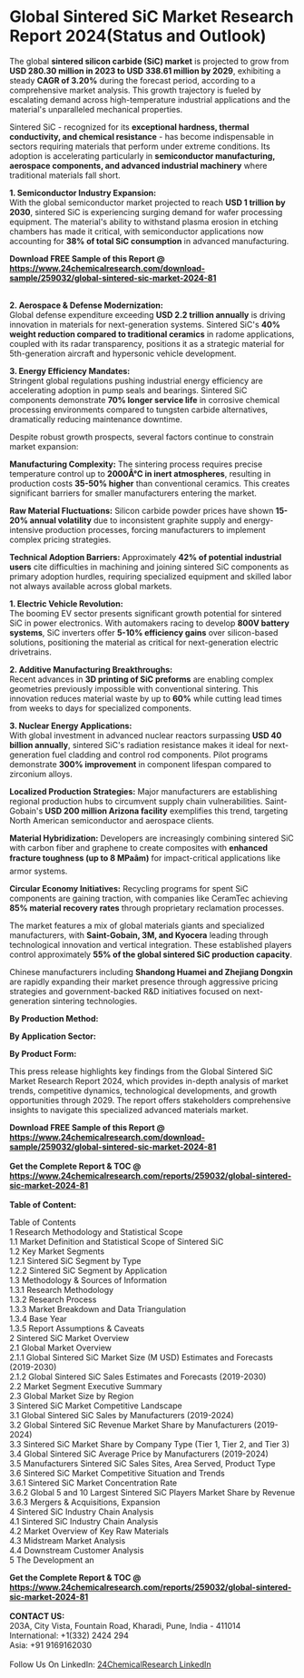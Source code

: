 <h1>Global Sintered SiC Market Research Report 2024(Status and Outlook)</h1><p>The global <strong>sintered silicon carbide (SiC) market</strong> is projected to grow from <strong>USD 280.30 million in 2023 to USD 338.61 million by 2029</strong>, exhibiting a steady <strong>CAGR of 3.20%</strong> during the forecast period, according to a comprehensive market analysis. This growth trajectory is fueled by escalating demand across high-temperature industrial applications and the material's unparalleled mechanical properties.</p><p>Sintered SiC - recognized for its <strong>exceptional hardness, thermal conductivity, and chemical resistance</strong> - has become indispensable in sectors requiring materials that perform under extreme conditions. Its adoption is accelerating particularly in <strong>semiconductor manufacturing, aerospace components, and advanced industrial machinery</strong> where traditional materials fall short.</p><p><strong>1. Semiconductor Industry Expansion:</strong><br>
With the global semiconductor market projected to reach <strong>USD 1 trillion by 2030</strong>, sintered SiC is experiencing surging demand for wafer processing equipment. The material's ability to withstand plasma erosion in etching chambers has made it critical, with semiconductor applications now accounting for <strong>38% of total SiC consumption</strong> in advanced manufacturing.</p><div><b>Download FREE Sample of this Report @ 
            <a href="https://www.24chemicalresearch.com/download-sample/259032/global-sintered-sic-market-2024-81">
            https://www.24chemicalresearch.com/download-sample/259032/global-sintered-sic-market-2024-81</a></b></div><br><p><strong>2. Aerospace &amp; Defense Modernization:</strong><br>
Global defense expenditure exceeding <strong>USD 2.2 trillion annually</strong> is driving innovation in materials for next-generation systems. Sintered SiC's <strong>40% weight reduction compared to traditional ceramics</strong> in radome applications, coupled with its radar transparency, positions it as a strategic material for 5th-generation aircraft and hypersonic vehicle development.</p><p><strong>3. Energy Efficiency Mandates:</strong><br>
Stringent global regulations pushing industrial energy efficiency are accelerating adoption in pump seals and bearings. Sintered SiC components demonstrate <strong>70% longer service life</strong> in corrosive chemical processing environments compared to tungsten carbide alternatives, dramatically reducing maintenance downtime.</p><p>Despite robust growth prospects, several factors continue to constrain market expansion:</p><p><strong>Manufacturing Complexity:</strong> The sintering process requires precise temperature control up to <strong>2000Â°C in inert atmospheres</strong>, resulting in production costs <strong>35-50% higher</strong> than conventional ceramics. This creates significant barriers for smaller manufacturers entering the market.</p><p><strong>Raw Material Fluctuations:</strong> Silicon carbide powder prices have shown <strong>15-20% annual volatility</strong> due to inconsistent graphite supply and energy-intensive production processes, forcing manufacturers to implement complex pricing strategies.</p><p><strong>Technical Adoption Barriers:</strong> Approximately <strong>42% of potential industrial users</strong> cite difficulties in machining and joining sintered SiC components as primary adoption hurdles, requiring specialized equipment and skilled labor not always available across global markets.</p><p><strong>1. Electric Vehicle Revolution:</strong><br>
The booming EV sector presents significant growth potential for sintered SiC in power electronics. With automakers racing to develop <strong>800V battery systems</strong>, SiC inverters offer <strong>5-10% efficiency gains</strong> over silicon-based solutions, positioning the material as critical for next-generation electric drivetrains.</p><p><strong>2. Additive Manufacturing Breakthroughs:</strong><br>
Recent advances in <strong>3D printing of SiC preforms</strong> are enabling complex geometries previously impossible with conventional sintering. This innovation reduces material waste by up to <strong>60%</strong> while cutting lead times from weeks to days for specialized components.</p><p><strong>3. Nuclear Energy Applications:</strong><br>
With global investment in advanced nuclear reactors surpassing <strong>USD 40 billion annually</strong>, sintered SiC's radiation resistance makes it ideal for next-generation fuel cladding and control rod components. Pilot programs demonstrate <strong>300% improvement</strong> in component lifespan compared to zirconium alloys.</p><p><strong>Localized Production Strategies:</strong> Major manufacturers are establishing regional production hubs to circumvent supply chain vulnerabilities. Saint-Gobain's <strong>USD 200 million Arizona facility</strong> exemplifies this trend, targeting North American semiconductor and aerospace clients.</p><p><strong>Material Hybridization:</strong> Developers are increasingly combining sintered SiC with carbon fiber and graphene to create composites with <strong>enhanced fracture toughness (up to 8 MPaâm)</strong> for impact-critical applications like armor systems.</p><p><strong>Circular Economy Initiatives:</strong> Recycling programs for spent SiC components are gaining traction, with companies like CeramTec achieving <strong>85% material recovery rates</strong> through proprietary reclamation processes.</p><p>The market features a mix of global materials giants and specialized manufacturers, with <strong>Saint-Gobain, 3M, and Kyocera</strong> leading through technological innovation and vertical integration. These established players control approximately <strong>55% of the global sintered SiC production capacity</strong>.</p><p>Chinese manufacturers including <strong>Shandong Huamei and Zhejiang Dongxin</strong> are rapidly expanding their market presence through aggressive pricing strategies and government-backed R&amp;D initiatives focused on next-generation sintering technologies.</p><p><strong>By Production Method:</strong></p><p><strong>By Application Sector:</strong></p><p><strong>By Product Form:</strong></p><p>This press release highlights key findings from the Global Sintered SiC Market Research Report 2024, which provides in-depth analysis of market trends, competitive dynamics, technological developments, and growth opportunities through 2029. The report offers stakeholders comprehensive insights to navigate this specialized advanced materials market.</p><div><b>Download FREE Sample of this Report @ 
            <a href="https://www.24chemicalresearch.com/download-sample/259032/global-sintered-sic-market-2024-81">
            https://www.24chemicalresearch.com/download-sample/259032/global-sintered-sic-market-2024-81</a></b></div><br><div><b>Get the Complete Report & TOC @ 
            <a href="https://www.24chemicalresearch.com/reports/259032/global-sintered-sic-market-2024-81">
            https://www.24chemicalresearch.com/reports/259032/global-sintered-sic-market-2024-81</a></b></div><br>
            <b>Table of Content:</b><p>Table of Contents<br />
1 Research Methodology and Statistical Scope<br />
1.1 Market Definition and Statistical Scope of Sintered SiC<br />
1.2 Key Market Segments<br />
1.2.1 Sintered SiC Segment by Type<br />
1.2.2 Sintered SiC Segment by Application<br />
1.3 Methodology & Sources of Information<br />
1.3.1 Research Methodology<br />
1.3.2 Research Process<br />
1.3.3 Market Breakdown and Data Triangulation<br />
1.3.4 Base Year<br />
1.3.5 Report Assumptions & Caveats<br />
2 Sintered SiC Market Overview<br />
2.1 Global Market Overview<br />
2.1.1 Global Sintered SiC Market Size (M USD) Estimates and Forecasts (2019-2030)<br />
2.1.2 Global Sintered SiC Sales Estimates and Forecasts (2019-2030)<br />
2.2 Market Segment Executive Summary<br />
2.3 Global Market Size by Region<br />
3 Sintered SiC Market Competitive Landscape<br />
3.1 Global Sintered SiC Sales by Manufacturers (2019-2024)<br />
3.2 Global Sintered SiC Revenue Market Share by Manufacturers (2019-2024)<br />
3.3 Sintered SiC Market Share by Company Type (Tier 1, Tier 2, and Tier 3)<br />
3.4 Global Sintered SiC Average Price by Manufacturers (2019-2024)<br />
3.5 Manufacturers Sintered SiC Sales Sites, Area Served, Product Type<br />
3.6 Sintered SiC Market Competitive Situation and Trends<br />
3.6.1 Sintered SiC Market Concentration Rate<br />
3.6.2 Global 5 and 10 Largest Sintered SiC Players Market Share by Revenue<br />
3.6.3 Mergers & Acquisitions, Expansion<br />
4 Sintered SiC Industry Chain Analysis<br />
4.1 Sintered SiC Industry Chain Analysis<br />
4.2 Market Overview of Key Raw Materials<br />
4.3 Midstream Market Analysis<br />
4.4 Downstream Customer Analysis<br />
5 The Development an</p><div><b>Get the Complete Report & TOC @ 
            <a href="https://www.24chemicalresearch.com/reports/259032/global-sintered-sic-market-2024-81">
            https://www.24chemicalresearch.com/reports/259032/global-sintered-sic-market-2024-81</a></b></div><br><b>CONTACT US:</b><br>
            203A, City Vista, Fountain Road, Kharadi, Pune, India - 411014<br>
            International: +1(332) 2424 294<br>
            Asia: +91 9169162030 <br><br>
            Follow Us On LinkedIn: <a href="https://www.linkedin.com/company/24chemicalresearch/">24ChemicalResearch LinkedIn</a>